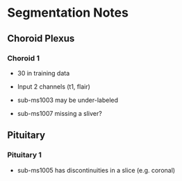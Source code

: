 # Segmentation Notes

## Choroid Plexus

### Choroid 1

- 30 in training data
- Input 2 channels (t1, flair)

- sub-ms1003 may be under-labeled
- sub-ms1007 missing a sliver?


## Pituitary

### Pituitary 1

- sub-ms1005 has discontinuities in a slice (e.g. coronal)

